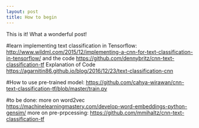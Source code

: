```yaml
---
layout: post
title: How to begin
---
```


This is it!
What a wonderful post!

#learn implementing text classification in Tensorflow:
http://www.wildml.com/2015/12/implementing-a-cnn-for-text-classification-in-tensorflow/ and the code https://github.com/dennybritz/cnn-text-classification-tf
Explanation of Code https://agarnitin86.github.io/blog/2016/12/23/text-classification-cnn


#How to use pre-trained model:
https://github.com/cahya-wirawan/cnn-text-classification-tf/blob/master/train.py


#to be done:
more on word2vec https://machinelearningmastery.com/develop-word-embeddings-python-gensim/
more on pre-prpcessing: https://github.com/mmihaltz/cnn-text-classification-tf


